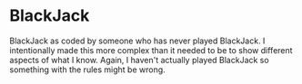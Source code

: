 # BlackJack
BlackJack as coded by someone who has never played BlackJack.
I intentionally made this more complex than it needed to be to show different aspects of what I know.
Again, I haven't actually played BlackJack so something with the rules might be wrong.
